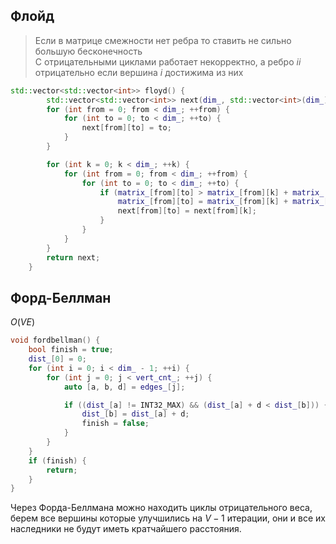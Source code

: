 ## Флойд
> Если в матрице смежности нет ребра то ставить не сильно большую бесконечность  
> С отрицательными циклами работает некорректно, а ребро $ii$ отрицательно если вершина $i$ достижима из них  


```cpp
std::vector<std::vector<int>> floyd() {
        std::vector<std::vector<int>> next(dim_, std::vector<int>(dim_));    //восстановление пути
        for (int from = 0; from < dim_; ++from) {
            for (int to = 0; to < dim_; ++to) {
                next[from][to] = to;
            }
        }

        for (int k = 0; k < dim_; ++k) {
            for (int from = 0; from < dim_; ++from) {
                for (int to = 0; to < dim_; ++to) {
                    if (matrix_[from][to] > matrix_[from][k] + matrix_[k][to]) {   //не делать inf > INT32_MAX - 1
                        matrix_[from][to] = matrix_[from][k] + matrix_[k][to];
                        next[from][to] = next[from][k];
                    }
                }
            }
        }
        return next;
    }
```

## Форд-Беллман
$O(VE)$
```cpp
void fordbellman() {
    bool finish = true;
    dist_[0] = 0;
    for (int i = 0; i < dim_ - 1; ++i) {
        for (int j = 0; j < vert_cnt_; ++j) {
            auto [a, b, d] = edges_[j];

            if ((dist_[a] != INT32_MAX) && (dist_[a] + d < dist_[b])) {
                dist_[b] = dist_[a] + d;
                finish = false;
            }
        }
    }
    if (finish) {
        return;
    }
}
```
Через Форда-Беллмана можно находить циклы отрицательного веса, берем все вершины которые улучшились на $V - 1$ итерации, они и все их наследники не будут иметь кратчайшего расстояния.

